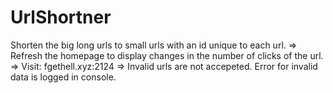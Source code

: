 # UrlShortner
Shorten the big long urls to small urls with an id unique to each url.
=> Refresh the homepage to display changes in the number of clicks of the url.
=> Visit: fgethell.xyz:2124
=> Invalid urls are not accepeted. Error for invalid data is logged in console.
